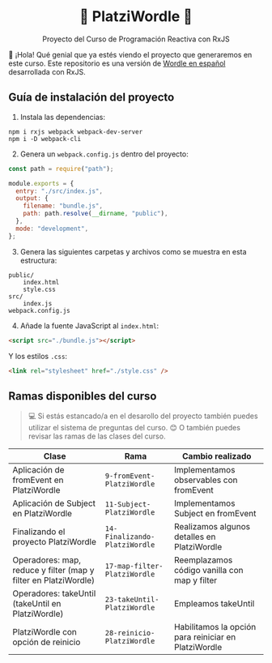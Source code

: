 <h1 align="center">🔡 PlatziWordle 🎲</h1>

<p align="center">
  Proyecto del Curso de Programación Reactiva con RxJS
</p>

👋 ¡Hola! Qué genial que ya estés viendo el proyecto que generaremos en este curso.
Este repositorio es una versión de [Wordle en español](https://wordle.danielfrg.com/) desarrollada con RxJS.

## Guía de instalación del proyecto

1. Instala las dependencias:

```console
npm i rxjs webpack webpack-dev-server
npm i -D webpack-cli
```

2. Genera un `webpack.config.js` dentro del proyecto:

```javascript
const path = require("path");

module.exports = {
  entry: "./src/index.js",
  output: {
    filename: "bundle.js",
    path: path.resolve(__dirname, "public"),
  },
  mode: "development",
};
```

3. Genera las siguientes carpetas y archivos como se muestra en esta estructura:

```console
public/
    index.html
    style.css
src/
    index.js
webpack.config.js
```

4. Añade la fuente JavaScript al `index.html`:

```html
<script src="./bundle.js"></script>
```

Y los estilos `.css`:

```html
<link rel="stylesheet" href="./style.css" />
```

## Ramas disponibles del curso
> 💻 Si estás estancado/a en el desarollo del proyecto también puedes utilizar el sistema de preguntas del curso. 😊 O también puedes revisar las ramas de las clases del curso.

| **Clase**                                                       | **Rama**                      | **Cambio realizado**                                 |
| --------------------------------------------------------------- | ----------------------------- | ---------------------------------------------------- |
| Aplicación de fromEvent en PlatziWordle                         | `9-fromEvent-PlatziWordle`    | Implementamos observables con fromEvent              |
| Aplicación de Subject en PlatziWordle                           | `11-Subject-PlatziWordle`     | Implementamos Subject en fromEvent                   |
| Finalizando el proyecto PlatziWordle                            | `14-Finalizando-PlatziWordle` | Realizamos algunos detalles en PlatziWordle          |
| Operadores: map, reduce y filter (map y filter en PlatziWordle) | `17-map-filter-PlatziWordle`  | Reemplazamos código vanilla con map y filter         |
| Operadores: takeUntil (takeUntil en PlatziWordle)               | `23-takeUntil-PlatziWordle`   | Empleamos takeUntil                                  |
| PlatziWordle con opción de reinicio                             | `28-reinicio-PlatziWordle`    | Habilitamos la opción para reiniciar en PlatziWordle |

